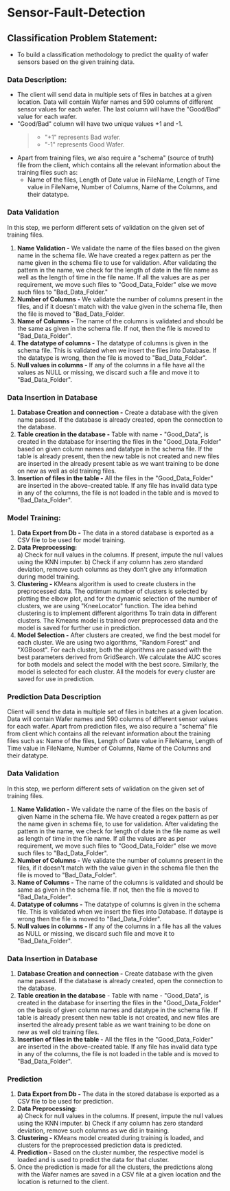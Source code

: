 # Sensor-Fault-Detection
## Classification Problem Statement:
* To build a classification methodology to predict the quality of wafer sensors based on the given training data.
### Data Description:
* The client will send data in multiple sets of files in batches at a given location. Data will contain Wafer names and 590 columns of different sensor values for each wafer. The last column will have the "Good/Bad" value for each wafer.
* "Good/Bad" column will have two unique values +1 and -1.  
    >* "+1" represents Bad wafer.<br>
    >* "-1" represents Good Wafer. 
* Apart from training files, we also require a "schema" (source of truth) file from the client, which contains all the relevant information about the training files such as:
    * Name of the files, Length of Date value in FileName, Length of Time value in FileName, Number of Columns, Name of the Columns, and their datatype.

### Data Validation 
In this step, we perform different sets of validation on the given set of training files.  
1. **Name Validation -** We validate the name of the files based on the given name in the schema file. We have created a regex pattern as per the name given in the schema file to use for validation. After validating the pattern in the name, we check for the length of date in the file name as well as the length of time in the file name. If all the values are as per requirement, we move such files to "Good_Data_Folder" else we move such files to "Bad_Data_Folder."
2. **Number of Columns -** We validate the number of columns present in the files, and if it doesn't match with the value given in the schema file, then the file is moved to "Bad_Data_Folder.
3. **Name of Columns -** The name of the columns is validated and should be the same as given in the schema file. If not, then the file is moved to "Bad_Data_Folder".
4. **The datatype of columns -** The datatype of columns is given in the schema file. This is validated when we insert the files into Database. If the datatype is wrong, then the file is moved to "Bad_Data_Folder".
5. **Null values in columns -** If any of the columns in a file have all the values as NULL or missing, we discard such a file and move it to "Bad_Data_Folder".

### Data Insertion in Database
1. **Database Creation and connection -** Create a database with the given name passed. If the database is already created, open the connection to the database. 
2. **Table creation in the database -** Table with name - "Good_Data", is created in the database for inserting the files in the "Good_Data_Folder" based on given column names and datatype in the schema file. If the table is already present, then the new table is not created and new files are inserted in the already present table as we want training to be done on new as well as old training files.     
3. **Insertion of files in the table -** All the files in the "Good_Data_Folder" are inserted in the above-created table. If any file has invalid data type in any of the columns, the file is not loaded in the table and is moved to "Bad_Data_Folder".

### Model Training:

1. **Data Export from Db -** The data in a stored database is exported as a CSV file to be used for model training.
2. **Data Preprocessing:**   
   a) Check for null values in the columns. If present, impute the null values using the KNN imputer.
   b) Check if any column has zero standard deviation, remove such columns as they don't give any information during model training.
3. **Clustering -** KMeans algorithm is used to create clusters in the preprocessed data. The optimum number of clusters is selected by plotting the elbow plot, and for the dynamic selection of the number of clusters, we are using "KneeLocator" function. The idea behind clustering is to implement different algorithms
   To train data in different clusters. The Kmeans model is trained over preprocessed data and the model is saved for further use in prediction.
4. **Model Selection -** After clusters are created, we find the best model for each cluster. We are using two algorithms, "Random Forest" and "XGBoost". For each cluster, both the algorithms are passed with the best parameters derived from GridSearch. We calculate the AUC scores for both models and select the model with the best score. Similarly, the model is selected for each cluster. All the models for every cluster are saved for use in prediction.

### Prediction Data Description
 
Client will send the data in multiple set of files in batches at a given location. Data will contain Wafer names and 590 columns of different sensor values for each wafer. 
Apart from prediction files, we also require a "schema" file from client which contains all the relevant information about the training files such as:
Name of the files, Length of Date value in FileName, Length of Time value in FileName, Number of Columns, Name of the Columns and their datatype.

### Data Validation  
In this step, we perform different sets of validation on the given set of training files.  
1) **Name Validation -** We validate the name of the files on the basis of given Name in the schema file. We have created a regex pattern as per the name given in schema file, to use for validation. After validating the pattern in the name, we check for length of date in the file name as well as length of time in the file name. If all the values are as per requirement, we move such files to "Good_Data_Folder" else we move such files to "Bad_Data_Folder". 
2) **Number of Columns -** We validate the number of columns present in the files, if it doesn't match with the value given in the schema file then the file is moved to "Bad_Data_Folder". 
3) **Name of Columns -** The name of the columns is validated and should be same as given in the schema file. If not, then the file is moved to "Bad_Data_Folder". 
4) **Datatype of columns -** The datatype of columns is given in the schema file. This is validated when we insert the files into Database. If dataype is wrong then the file is moved to "Bad_Data_Folder". 
5) **Null values in columns -** If any of the columns in a file has all the values as NULL or missing, we discard such file and move it to "Bad_Data_Folder".  

### Data Insertion in Database 
1) **Database Creation and connection -** Create database with the given name passed. If the database is already created, open the connection to the database. 
2) **Table creation in the database** - Table with name - "Good_Data", is created in the database for inserting the files in the "Good_Data_Folder" on the basis of given column names and datatype in the schema file. If table is already present then new table is not created, and new files are inserted the already present table as we want training to be done on new as well old training files.     
3) **Insertion of files in the table -** All the files in the "Good_Data_Folder" are inserted in the above-created table. If any file has invalid data type in any of the columns, the file is not loaded in the table and is moved to "Bad_Data_Folder".


### Prediction 
 
1) **Data Export from Db -** The data in the stored database is exported as a CSV file to be used for prediction.
2) **Data Preprocessing:**   
   a) Check for null values in the columns. If present, impute the null values using the KNN imputer.
   b) Check if any column has zero standard deviation, remove such columns as we did in training.
3) **Clustering -** KMeans model created during training is loaded, and clusters for the preprocessed prediction data is predicted.
4) **Prediction -** Based on the cluster number, the respective model is loaded and is used to predict the data for that cluster.
5) Once the prediction is made for all the clusters, the predictions along with the Wafer names are saved in a CSV file at a given location and the location is returned to the client.




    


 
